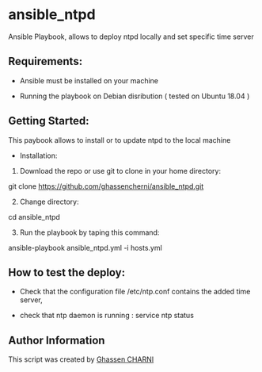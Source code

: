 # ansible_ntpd
Ansible Playbook, allows to deploy ntpd locally and set specific time server


## Requirements:

- Ansible must be installed on your machine

- Running the playbook on Debian disribution ( tested on Ubuntu 18.04 ) 


## Getting Started:

This paybook allows to install or to update ntpd to the local machine 


* Installation:

1. Download the repo or use git to clone in your home directory:

git clone https://github.com/ghassencherni/ansible_ntpd.git


2. Change directory:

cd ansible_ntpd


3. Run the playbook by taping this command: 

ansible-playbook ansible_ntpd.yml -i hosts.yml


## How to test the deploy:

- Check that the configuration file /etc/ntp.conf contains the added time server,

- check that ntp daemon is running : service ntp status


## Author Information

This script  was created by [Ghassen CHARNI](https://github.com/ghassencherni/)

